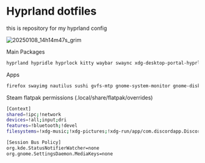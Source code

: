 # Hyprland dotfiles

this is repository for my hyprland config 

![20250108_14h14m47s_grim](https://github.com/user-attachments/assets/880eecf3-f995-4d19-ba48-3cfbcabccf7c)

Main Packages
```bash
hyprland hypridle hyprlock kitty waybar swaync xdg-desktop-portal-hyprland xdg-user-dirs ufw fwupd nano grim slurp swaybg ttf-dejavu ttf-dejavu-nerd fuzzel starship imagemagick opus opusfile mesa vulkan-radeon hyprpolkitagent hyprsunset
```

Apps
```bash
firefox swayimg nautilus sushi gvfs-mtp gnome-system-monitor gnome-disk-utility
```

Steam flatpak permissions (.local/share/flatpak/overrides)
```bash
[Context]
shared=!ipc;!network
devices=!all;input;dri
features=!bluetooth;!devel
filesystems=!xdg-music;!xdg-pictures;!xdg-run/app/com.discordapp.Discord

[Session Bus Policy]
org.kde.StatusNotifierWatcher=none
org.gnome.SettingsDaemon.MediaKeys=none
```
